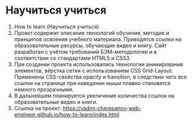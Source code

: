 # Научиться учиться
1. How to learn (Научиться учиться)
2. Проект содержит описание технологий обучения, методик и принципов освоения учебного материала.
Приводятся ссылки на образовательные ресурсы, обучающие видео и книгу.
Сайт разработан с учётом требований БЭМ-методологии и в соответствии со стандартами HTML5 и CSS3.
3. При создании проекта использовались технологии анимирования элементов, вёрстка сетки с использованием CSS Grid-Layout.
Применены CSS-свойства opacity и transition, в следствии чего все ссылки на странице при наведении мыши плавно становятся немного прозрачными.
4. В дальнейшем планируется увеличение количества ссылок на образовательные видео и книги.
5. Ссылка на проект: https://vadim-cherepanov-web-engineer.github.io/how-to-learn/index.html
